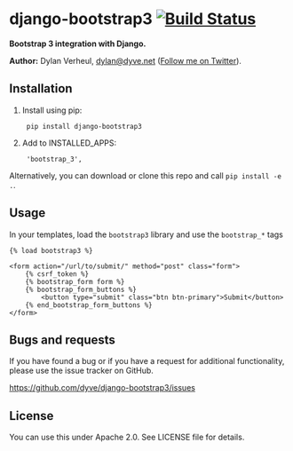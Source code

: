 # django-bootstrap3 [![Build Status](https://secure.travis-ci.org/dyve/django-bootstrap3.png)](http://travis-ci.org/dyve/django-bootstrap3)


**Bootstrap 3 integration with Django.**

**Author:** Dylan Verheul, <dylan@dyve.net> ([Follow me on Twitter][1]).


## Installation

1. Install using pip:

        pip install django-bootstrap3

2. Add to INSTALLED_APPS:

        'bootstrap_3',

Alternatively, you can download or clone this repo and call `pip install -e .`.


## Usage

In your templates, load the `bootstrap3` library and use the `bootstrap_*` tags

    {% load bootstrap3 %}

    <form action="/url/to/submit/" method="post" class="form">
        {% csrf_token %}
        {% bootstrap_form form %}
        {% bootstrap_form_buttons %}
            <button type="submit" class="btn btn-primary">Submit</button>
        {% end_bootstrap_form_buttons %}
    </form>


## Bugs and requests

If you have found a bug or if you have a request for additional functionality, please use the issue tracker on GitHub.

https://github.com/dyve/django-bootstrap3/issues


## License

You can use this under Apache 2.0. See LICENSE file for details.


[1]: http://twitter.com/dyve

